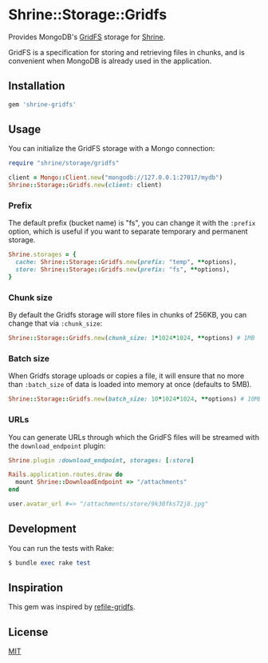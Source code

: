 # Shrine::Storage::Gridfs

Provides MongoDB's [GridFS] storage for [Shrine].

GridFS is a specification for storing and retrieving files in chunks, and is
convenient when MongoDB is already used in the application.

## Installation

```ruby
gem 'shrine-gridfs'
```

## Usage

You can initialize the GridFS storage with a Mongo connection:

```rb
require "shrine/storage/gridfs"

client = Mongo::Client.new("mongodb://127.0.0.1:27017/mydb")
Shrine::Storage::Gridfs.new(client: client)
```

### Prefix

The default prefix (bucket name) is "fs", you can change it with the `:prefix`
option, which is useful if you want to separate temporary and permanent storage.

```rb
Shrine.storages = {
  cache: Shrine::Storage::Gridfs.new(prefix: "temp", **options),
  store: Shrine::Storage::Gridfs.new(prefix: "fs", **options),
}
```

### Chunk size

By default the Gridfs storage will store files in chunks of 256KB, you can
change that via `:chunk_size`:

```rb
Shrine::Storage::Gridfs.new(chunk_size: 1*1024*1024, **options) # 1MB
```

### Batch size

When Gridfs storage uploads or copies a file, it will ensure that no more
than `:batch_size` of data is loaded into memory at once (defaults to 5MB).

```rb
Shrine::Storage::Gridfs.new(batch_size: 10*1024*1024, **options) # 10MB
```

### URLs

You can generate URLs through which the GridFS files will be streamed with the
`download_endpoint` plugin:

```rb
Shrine.plugin :download_endpoint, storages: [:store]
```
```rb
Rails.application.routes.draw do
  mount Shrine::DownloadEndpoint => "/attachments"
end
```
```rb
user.avatar_url #=> "/attachments/store/9k30fks72j8.jpg"
```

## Development

You can run the tests with Rake:

```rb
$ bundle exec rake test
```

## Inspiration

This gem was inspired by [refile-gridfs].

## License

[MIT](http://opensource.org/licenses/MIT)

[GridFS]: https://docs.mongodb.org/v3.0/core/gridfs/
[Shrine]: https://github.com/janko-m/shrine
[refile-gridfs]: https://github.com/Titinux/refile-gridfs
